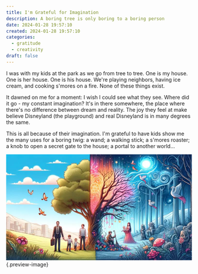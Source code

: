 ```yaml
---
title: I'm Grateful for Imagination
description: A boring tree is only boring to a boring person
date: 2024-01-28 19:57:10
created: 2024-01-28 19:57:10
categories:
  - gratitude
  - creativity
draft: false
---
```

I was with my kids at the park as we go from tree to tree. One is my house. One is her house. One is his house. We're playing neighbors, having ice cream, and cooking s'mores on a fire. None of these things exist. 

It dawned on me for a moment: I wish I could see what they see. Where did it go - my constant imagination? It's in there somewhere, the place where there's no difference between dream and reality. The joy they feel at make believe Disneyland (the playground) and real Disneyland is in many degrees the same. 

This is all because of their imagination. I'm grateful to have kids show me the many uses for a boring twig: a wand; a walking stick; a s'mores roaster; a knob to open a secret gate to the house; a portal to another world...

![A boring tree is only boring to a boring person](../img/dalle-imagination-two-panes.jpeg){.preview-image}